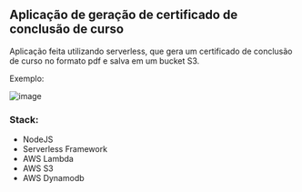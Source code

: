 ## Aplicação de geração de certificado de conclusão de curso

Aplicação feita utilizando serverless, que gera um certificado de conclusão de curso no formato pdf e salva em um bucket S3.

Exemplo:

![image](https://user-images.githubusercontent.com/43077413/174837499-45b7c6ad-2892-4f2d-86eb-b72213f8fa19.png)


### Stack:
- NodeJS
- Serverless Framework
- AWS Lambda
- AWS S3
- AWS Dynamodb
